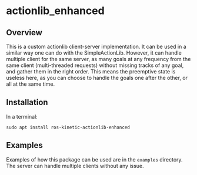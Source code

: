 # actionlib_enhanced

## Overview
This is a custom actionlib client-server implementation.
It can be used in a similar way one can do with the SimpleActionLib. However, it can handle multiple client for the same server, as many goals at any frequency from the same client (multi-threaded requests) without missing tracks of any goal, and gather them in the right order. This means the preemptive state is useless here, as you can choose to handle the goals one after the other, or all at the same time.

## Installation
In a terminal:
```shell
sudo apt install ros-kinetic-actionlib-enhanced
```

## Examples
Examples of how this package can be used are in the `examples` directory.
The server can handle multiple clients without any issue.


